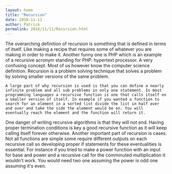 ```yaml
---
layout: home
title: "Recursion"
date: 2018-11-11
author: Patrick
permalink: 2018/11/11/Recursion.html
---
```


  The overarching definition of recursion is something that is defined in terms of itself. Like making a recipe that requires some of whatever you are making in order to make it. Another funny one is PHP which is an example of a recursive acronym standing for PHP: hypertext processor. A very confusing concept. Most of us however know the computer science definition. Recursion is a problem solving technique that solves a problem by solving smaller versions of the same problem. 

	A large part of why recursion is used is that you can define a nearly infinite problem and all sub problems in only one statement. In most programming languages a recursive function is one that calls itself on a smaller version of itself. In example if you wanted a function to search for an element in a sorted list divide the list in half over and over and take the side the element would be on. You will eventually reach the element and the function will return it. 

  One danger of writing recursive algorithms is that they will not end. Having proper termination conditions is key a good recursive function as it will keep calling itself forever otherwise. Another important part of recursion is cases. Not all functions are simple some require different outputs on each recursive call so developing proper if statements for these eventualities is essential. For instance if you tried to make a power function with an input for base and power and a recursive call for the comminuted multiplication it wouldn’t work. You would need two one assuming the power is odd one assuming it's even.

